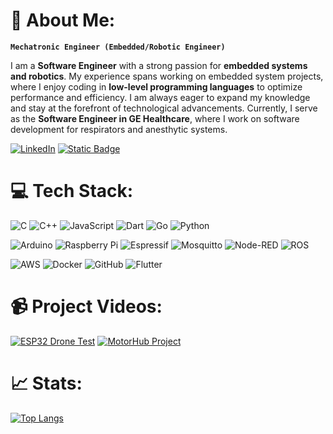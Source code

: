 # 📎 About Me:
**`Mechatronic Engineer (Embedded/Robotic Engineer)`**<br>



<p>I am a <strong>Software Engineer</strong> with a strong passion for <strong>embedded systems and robotics</strong>. My experience spans working on embedded system projects, where I enjoy coding in <strong>low-level programming languages</strong> to optimize performance and efficiency. I am always eager to expand my knowledge and stay at the forefront of technological advancements. Currently, I serve as the <strong>Software Engineer in GE Healthcare</strong>, where I work on software development for respirators and anesthytic systems.</p>

[![LinkedIn](https://img.shields.io/badge/LinkedIn-%230077B5.svg?logo=linkedin&logoColor=white)](https://linkedin.com/in/hugos-juarez) 
[![Static Badge](https://img.shields.io/badge/Website-red)](https://hugo-juarez.com/)



# 💻 Tech Stack:
![C](https://img.shields.io/badge/c-%2300599C.svg?style=for-the-badge&logo=c&logoColor=white) ![C++](https://img.shields.io/badge/c++-%2300599C.svg?style=for-the-badge&logo=c%2B%2B&logoColor=white) ![JavaScript](https://img.shields.io/badge/javascript-%23323330.svg?style=for-the-badge&logo=javascript&logoColor=%23F7DF1E) ![Dart](https://img.shields.io/badge/dart-%230175C2.svg?style=for-the-badge&logo=dart&logoColor=white) ![Go](https://img.shields.io/badge/go-%2300ADD8.svg?style=for-the-badge&logo=go&logoColor=white) ![Python](https://img.shields.io/badge/python-3670A0?style=for-the-badge&logo=python&logoColor=ffdd54) 

![Arduino](https://img.shields.io/badge/-Arduino-00979D?style=for-the-badge&logo=Arduino&logoColor=white) ![Raspberry Pi](https://img.shields.io/badge/-Raspberry_Pi-C51A4A?style=for-the-badge&logo=Raspberry-Pi) ![Espressif](https://img.shields.io/badge/espressif-E7352C.svg?style=for-the-badge&logo=espressif&logoColor=white) ![Mosquitto](https://img.shields.io/badge/mosquitto-%233C5280.svg?style=for-the-badge&logo=eclipsemosquitto&logoColor=white) ![Node-RED](https://img.shields.io/badge/Node--RED-%238F0000.svg?style=for-the-badge&logo=node-red&logoColor=white) ![ROS](https://img.shields.io/badge/ros-%230A0FF9.svg?style=for-the-badge&logo=ros&logoColor=white)

![AWS](https://img.shields.io/badge/AWS-%23FF9900.svg?style=for-the-badge&logo=amazon-aws&logoColor=white) ![Docker](https://img.shields.io/badge/docker-%230db7ed.svg?style=for-the-badge&logo=docker&logoColor=white) ![GitHub](https://img.shields.io/badge/github-%23121011.svg?style=for-the-badge&logo=github&logoColor=white) ![Flutter](https://img.shields.io/badge/Flutter-%2302569B.svg?style=for-the-badge&logo=Flutter&logoColor=white)

# 📹 Project Videos:

<!-- BEGIN YOUTUBE-CARDS -->
[![ESP32 Drone Test](https://ytcards.demolab.com/?id=Hvcv7kqN_ho&title=ESP32+Drone+Test&lang=en&timestamp=1680307200&background_color=%230d1117&title_color=%23ffffff&stats_color=%23dedede&max_title_lines=1&width=250&border_radius=5 "ESP32 Drone Test")](https://youtu.be/Hvcv7kqN_ho)
[![MotorHub Project](https://ytcards.demolab.com/?id=1XhUnA31D5s&title=MotorHub+Project&lang=en&timestamp=1627776000&background_color=%230d1117&title_color=%23ffffff&stats_color=%23dedede&max_title_lines=1&width=250&border_radius=5 "MotorHub Project")](https://youtu.be/1XhUnA31D5s?si=y7vpzgUnRQXWPDWx)
<!-- END YOUTUBE-CARDS -->

# 📈 Stats:
[![Top Langs](https://github-readme-stats.vercel.app/api/top-langs/?username=hugo-juarez&layout=donut&theme=github_dark_dimmed)](https://github-readme-stats.vercel.app/api/top-langs/?username=hugo-juarez&layout=donut&theme=github_dark_dimmed)
